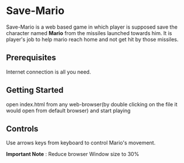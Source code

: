 # Save-Mario
Save-Mario is a web based game in which player is supposed save the character named **Mario** from the missiles launched towards him. It is player's job to help mario reach home and not get hit by those missiles.

## Prerequisites
  Internet connection is all you need.

## Getting Started

open index.html from any web-browser(by double clicking on the file it would open from default browser) and start playing

## Controls

Use arrows keys from keyboard to control Mario's movement.

**Important Note** : Reduce browser Window size to 30%
